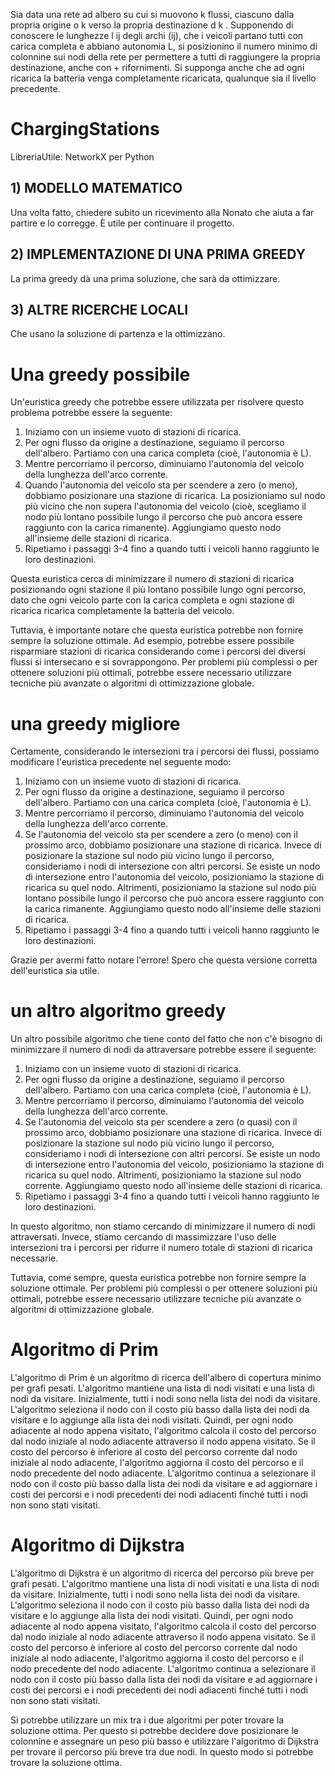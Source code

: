 Sia data una rete ad albero su cui si muovono k flussi, ciascuno dalla propria origine o k verso la propria destinazione d k . Supponendo di conoscere le lunghezze l ij degli archi (ij), che i veicoli partano tutti con carica completa e abbiano autonomia L, si posizionino il numero minimo di colonnine sui nodi della rete per permettere a tutti di raggiungere la propria destinazione, anche con + rifornimenti. Si supponga anche che ad ogni ricarica la batteria venga completamente ricaricata, qualunque sia il livello precedente.

# ChargingStations
LibreriaUtile: NetworkX per Python

## 1) MODELLO MATEMATICO
  Una volta fatto, chiedere subito un ricevimento alla Nonato che aiuta a far partire e lo corregge. È utile per continuare il progetto.

## 2) IMPLEMENTAZIONE DI UNA PRIMA GREEDY
  La prima greedy dà una prima soluzione, che sarà da ottimizzare.

## 3) ALTRE RICERCHE LOCALI
  Che usano la soluzione di partenza e la ottimizzano.



# Una greedy possibile
Un'euristica greedy che potrebbe essere utilizzata per risolvere questo problema potrebbe essere la seguente:

1. Iniziamo con un insieme vuoto di stazioni di ricarica.
2. Per ogni flusso da origine a destinazione, seguiamo il percorso dell'albero. Partiamo con una carica completa (cioè, l'autonomia è L).
3. Mentre percorriamo il percorso, diminuiamo l'autonomia del veicolo della lunghezza dell'arco corrente.
4. Quando l'autonomia del veicolo sta per scendere a zero (o meno), dobbiamo posizionare una stazione di ricarica. La posizioniamo sul nodo più vicino che non supera l'autonomia del veicolo (cioè, scegliamo il nodo più lontano possibile lungo il percorso che può ancora essere raggiunto con la carica rimanente). Aggiungiamo questo nodo all'insieme delle stazioni di ricarica.
5. Ripetiamo i passaggi 3-4 fino a quando tutti i veicoli hanno raggiunto le loro destinazioni.

Questa euristica cerca di minimizzare il numero di stazioni di ricarica posizionando ogni stazione il più lontano possibile lungo ogni percorso, dato che ogni veicolo parte con la carica completa e ogni stazione di ricarica ricarica completamente la batteria del veicolo.

Tuttavia, è importante notare che questa euristica potrebbe non fornire sempre la soluzione ottimale. Ad esempio, potrebbe essere possibile risparmiare stazioni di ricarica considerando come i percorsi dei diversi flussi si intersecano e si sovrappongono. Per problemi più complessi o per ottenere soluzioni più ottimali, potrebbe essere necessario utilizzare tecniche più avanzate o algoritmi di ottimizzazione globale.

# una greedy migliore
Certamente, considerando le intersezioni tra i percorsi dei flussi, possiamo modificare l'euristica precedente nel seguente modo:

1. Iniziamo con un insieme vuoto di stazioni di ricarica.
2. Per ogni flusso da origine a destinazione, seguiamo il percorso dell'albero. Partiamo con una carica completa (cioè, l'autonomia è L).
3. Mentre percorriamo il percorso, diminuiamo l'autonomia del veicolo della lunghezza dell'arco corrente.
4. Se l'autonomia del veicolo sta per scendere a zero (o meno) con il prossimo arco, dobbiamo posizionare una stazione di ricarica. Invece di posizionare la stazione sul nodo più vicino lungo il percorso, consideriamo i nodi di intersezione con altri percorsi. Se esiste un nodo di intersezione entro l'autonomia del veicolo, posizioniamo la stazione di ricarica su quel nodo. Altrimenti, posizioniamo la stazione sul nodo più lontano possibile lungo il percorso che può ancora essere raggiunto con la carica rimanente. Aggiungiamo questo nodo all'insieme delle stazioni di ricarica.
5. Ripetiamo i passaggi 3-4 fino a quando tutti i veicoli hanno raggiunto le loro destinazioni.

Grazie per avermi fatto notare l'errore! Spero che questa versione corretta dell'euristica sia utile.

# un altro algoritmo greedy
Un altro possibile algoritmo che tiene conto del fatto che non c'è bisogno di minimizzare il numero di nodi da attraversare potrebbe essere il seguente:

1. Iniziamo con un insieme vuoto di stazioni di ricarica.
2. Per ogni flusso da origine a destinazione, seguiamo il percorso dell'albero. Partiamo con una carica completa (cioè, l'autonomia è L).
3. Mentre percorriamo il percorso, diminuiamo l'autonomia del veicolo della lunghezza dell'arco corrente.
4. Se l'autonomia del veicolo sta per scendere a zero (o quasi) con il prossimo arco, dobbiamo posizionare una stazione di ricarica. Invece di posizionare la stazione sul nodo più vicino lungo il percorso, consideriamo i nodi di intersezione con altri percorsi. Se esiste un nodo di intersezione entro l'autonomia del veicolo, posizioniamo la stazione di ricarica su quel nodo. Altrimenti, posizioniamo la stazione sul nodo corrente. Aggiungiamo questo nodo all'insieme delle stazioni di ricarica.
5. Ripetiamo i passaggi 3-4 fino a quando tutti i veicoli hanno raggiunto le loro destinazioni.

In questo algoritmo, non stiamo cercando di minimizzare il numero di nodi attraversati. Invece, stiamo cercando di massimizzare l'uso delle intersezioni tra i percorsi per ridurre il numero totale di stazioni di ricarica necessarie.

Tuttavia, come sempre, questa euristica potrebbe non fornire sempre la soluzione ottimale. Per problemi più complessi o per ottenere soluzioni più ottimali, potrebbe essere necessario utilizzare tecniche più avanzate o algoritmi di ottimizzazione globale.

# Algoritmo di Prim
L'algoritmo di Prim è un algoritmo di ricerca dell'albero di copertura minimo per grafi pesati. L'algoritmo mantiene una lista di nodi visitati e una lista di nodi da visitare. Inizialmente, tutti i nodi sono nella lista dei nodi da visitare. L'algoritmo seleziona il nodo con il costo più basso dalla lista dei nodi da visitare e lo aggiunge alla lista dei nodi visitati. Quindi, per ogni nodo adiacente al nodo appena visitato, l'algoritmo calcola il costo del percorso dal nodo iniziale al nodo adiacente attraverso il nodo appena visitato. Se il costo del percorso è inferiore al costo del percorso corrente dal nodo iniziale al nodo adiacente, l'algoritmo aggiorna il costo del percorso e il nodo precedente del nodo adiacente. L'algoritmo continua a selezionare il nodo con il costo più basso dalla lista dei nodi da visitare e ad aggiornare i costi dei percorsi e i nodi precedenti dei nodi adiacenti finché tutti i nodi non sono stati visitati.


# Algoritmo di Dijkstra
L'algoritmo di Dijkstra è un algoritmo di ricerca del percorso più breve per grafi pesati. L'algoritmo mantiene una lista di nodi visitati e una lista di nodi da visitare. Inizialmente, tutti i nodi sono nella lista dei nodi da visitare. L'algoritmo seleziona il nodo con il costo più basso dalla lista dei nodi da visitare e lo aggiunge alla lista dei nodi visitati. Quindi, per ogni nodo adiacente al nodo appena visitato, l'algoritmo calcola il costo del percorso dal nodo iniziale al nodo adiacente attraverso il nodo appena visitato. Se il costo del percorso è inferiore al costo del percorso corrente dal nodo iniziale al nodo adiacente, l'algoritmo aggiorna il costo del percorso e il nodo precedente del nodo adiacente. L'algoritmo continua a selezionare il nodo con il costo più basso dalla lista dei nodi da visitare e ad aggiornare i costi dei percorsi e i nodi precedenti dei nodi adiacenti finché tutti i nodi non sono stati visitati.

Si potrebbe utilizzare un mix tra i due algoritmi per poter trovare la soluzione ottima. Per questo si potrebbe decidere dove posizionare le colonnine e assegnare un peso più basso e utilizzare l'algoritmo di Dijkstra per trovare il percorso più breve tra due nodi. In questo modo si potrebbe trovare la soluzione ottima.